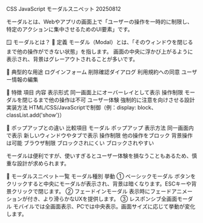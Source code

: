 CSS JavaScript モーダルスニペット 20250812

モーダルとは、Webやアプリの画面上で「ユーザーの操作を一時的に制限し、特定のアクションに集中させるためのUI要素」です。

🪟 モーダルとは？
🔹 定義
モーダル（Modal）とは、「そのウィンドウを閉じるまで他の操作ができない状態」を指します。
画面の中央に浮かび上がるように表示され、背景はグレーアウトされることが多いです。

🔹 典型的な用途
ログインフォーム
削除確認ダイアログ
利用規約への同意
ユーザー情報の編集

🔹 特徴
項目	        内容
表示形式	    同一画面上にオーバーレイとして表示
操作制限	    モーダルを閉じるまで他の操作は不可
ユーザー体験	強制的に注意を向けさせる設計
実装方法	HTML/CSS/JavaScriptで制御（例：display: block、classList.add('show')）

🔹 ポップアップとの違い
比較項目	    モーダル	       ポップアップ
表示方法	    同一画面内で表示	新しいウィンドウやタブで表示
操作制限	    他の操作をブロック	背景操作は可能
ブラウザ制限	ブロックされにくい	ブロックされやすい

モーダルは便利ですが、使いすぎるとユーザー体験を損なうこともあるため、慎重な設計が求められます。













🧩 モーダルスニペット一覧
モーダル種別	                    挙動
① ベーシックモーダル	        ボタンをクリックすると中央にモーダルが表示され、背景は暗くなります。ESCキーや背景クリックで閉じます。
② フェードインモーダル	        表示時にフェードアニメーションが付き、より滑らかなUXを提供します。
③ レスポンシブ全画面モーダル	モバイルでは全画面表示、PCでは中央表示。画面サイズに応じて挙動が変化します。